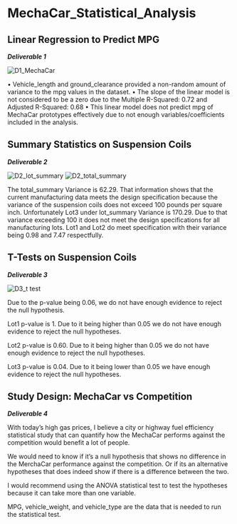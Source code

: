 # MechaCar_Statistical_Analysis

## Linear Regression to Predict MPG
***Deliverable 1***

![D1_MechaCar](https://user-images.githubusercontent.com/92958939/161637701-5711626d-8abb-453b-95e0-35cc6f3f0b59.png)

•	Vehicle_length and ground_clearance provided a non-random amount of variance to the mpg values in the dataset.
•	The slope of the linear model is not considered to be a zero due to the Multiple R-Squared: 0.72 and Adjusted R-Squared: 0.68
•	This linear model does not predict mpg of MechaCar prototypes effectively due to not enough variables/coefficients included in the analysis. 


## Summary Statistics on Suspension Coils
***Deliverable 2***

![D2_lot_summary](https://user-images.githubusercontent.com/92958939/161637755-8585b492-dc78-4d5f-9e0a-555768f5e3f6.png)
![D2_total_summary](https://user-images.githubusercontent.com/92958939/161637765-7d5f9685-ff61-491c-b705-8b36dba4a8c6.png)

The total_summary Variance is 62.29. That information shows that the current manufacturing data meets the design specification because the variance of the suspension coils does not exceed 100 pounds per square inch. Unfortunately Lot3 under lot_summary Variance is 170.29. Due to that variance exceeding 100 it does not meet the design specifications for all manufacturing lots. Lot1 and Lot2 do meet specification with their variance being 0.98 and 7.47 respectfully. 


## T-Tests on Suspension Coils
***Deliverable 3***

![D3_t test](https://user-images.githubusercontent.com/92958939/161637806-9027a09e-244f-4108-a2a4-81026f4e1455.png)

Due to the p-value being 0.06, we do not have enough evidence to reject the null hypothesis.

Lot1 p-value is 1. Due to it being higher than 0.05 we do not have enough evidence to reject the null hypotheses.

Lot2 p-value is 0.60. Due to it being higher than 0.05 we do not have enough evidence to reject the null hypotheses.

Lot3 p-value is 0.04. Due to it being lower than 0.05 we have enough evidence to reject the null hypotheses.


## Study Design: MechaCar vs Competition
***Deliverable 4***

With today’s high gas prices, I believe a city or highway fuel efficiency statistical study that can quantify how the MechaCar performs against the competition would benefit a lot of people. 

We would need to know if it’s a null hypothesis that shows no difference in the MerchaCar performance against the competition. Or if its an alternative hypotheses that does indeed show if there is a difference between the two.

I would recommend using the ANOVA statistical test to test the hypotheses because it can take more than one variable.

MPG, vehicle_weight, and vehicle_type are the data that is needed to run the statistical test.
